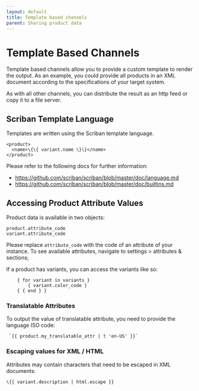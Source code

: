 ```yaml
---
layout: default
title: Template based channels
parent: Sharing product data
---
```


# Template Based Channels

Template based channels allow you to provide a custom template to render the output. As an example, you could provide all products in an XML document according to the specifications of your target system.

As with all other channels, you can distribute the result as an http feed or copy it to a file server.

## Scriban Template Language

Templates are written using the Scriban template language. 

    <product>
      <name>\{\{ variant.name \}\}</name>
    </product>

Please refer to the following docs for further information:

* https://github.com/scriban/scriban/blob/master/doc/language.md
* https://github.com/scriban/scriban/blob/master/doc/builtins.md
 
## Accessing Product Attribute Values

Product data is available in two objects:

    product.attribute_code
    variant.attribute_code

Please replace `attribute_code` with the code of an attribute of your instance. To see available attributes, navigate to settings > attributes & sections;

If a product has variants, you can access the variants like so:

```
    { for variant in variants }
        { variant.color_code }
    { { end } }
```

### Translatable Attributes

To output the value of translatable attribute, you need to provide the language ISO code:

     `{{ product.my_translatable_attr | t 'en-US' }}`

### Escaping values for XML / HTML

Attributes may contain characters that need to be escaped in XML documents: 

    \{{ variant.description | html.escape }}